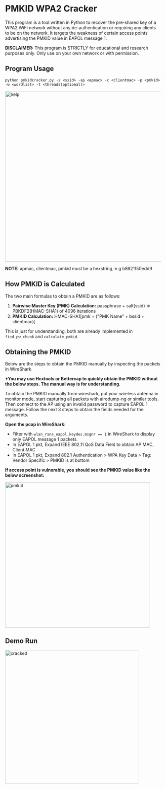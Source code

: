 
# PMKID WPA2 Cracker

This program is a tool written in Python to recover the pre-shared key of a WPA2 WiFi network without any de-authentication or requiring any clients to be on the network. It targets the weakness of certain access points advertising the PMKID value in EAPOL message 1.

**DISCLAIMER:** This program is STRICTLY for educational and research purposes only. Only use on your own network or with permission.

## Program Usage

```
python pmkidcracker.py -s <ssid> -ap <apmac> -c <clientmac> -p <pmkid> -w <wordlist> -t <threads(optional)>
```
<img width="549" alt="help" src="https://user-images.githubusercontent.com/28621928/233799923-71f70dc1-6750-4b70-a654-54976c696a74.png">

**NOTE:** apmac, clientmac, pmkid must be a hexstring, e.g b8621f50edd9

## How PMKID is Calculated
The two main formulas to obtain a PMKID are as follows: 
1. **Pairwise Master Key (PMK) Calculation:** passphrase + salt(ssid) => PBKDF2(HMAC-SHA1) of 4096 iterations
2. **PMKID Calculation:** HMAC-SHA1[pmk + ("PMK Name" + bssid + clientmac)]

This is just for understanding, both are already implemented in `find_pw_chunk` and `calculate_pmkid`.

## Obtaining the PMKID

Below are the steps to obtain the PMKID manually by inspecting the packets in WireShark. 

**\*You may use Hcxtools or Bettercap to quickly obtain the PMKID without the below steps. The manual way is for understanding.** 

To obtain the PMKID manually from wireshark, put your wireless antenna in monitor mode, start capturing all packets with airodump-ng or similar tools. Then connect to the AP using an invalid password to capture EAPOL 1 message. Follow the next 3 steps to obtain the fields needed for the arguments.

**Open the pcap in WireShark:**

- Filter with `wlan_rsna_eapol.keydes.msgnr == 1` in WireShark to display only EAPOL message 1 packets.
- In EAPOL 1 pkt, Expand IEEE 802.11 QoS Data Field to obtain AP MAC, Client MAC
- In EAPOL 1 pkt, Expand 802.1 Authentication > WPA Key Data > Tag: Vendor Specific > PMKID is at bottom

**If access point is vulnerable, you should see the PMKID value like the below screenshot:**

<img width="469" alt="pmkid" src="https://user-images.githubusercontent.com/28621928/232556774-2ecf784c-4d13-4cd6-9f15-ae8ff095823e.png">

## Demo Run

<img width="431" alt="cracked" src="https://user-images.githubusercontent.com/28621928/232557213-5f5746e7-6cdb-4346-a0c7-31e66c34a7d1.png">

